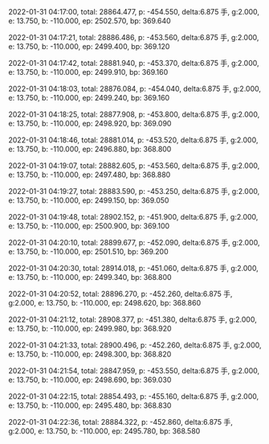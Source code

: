 2022-01-31 04:17:00, total: 28864.477, p: -454.550, delta:6.875 手, g:2.000, e: 13.750, b: -110.000, ep: 2502.570, bp: 369.640

2022-01-31 04:17:21, total: 28886.486, p: -453.560, delta:6.875 手, g:2.000, e: 13.750, b: -110.000, ep: 2499.400, bp: 369.120

2022-01-31 04:17:42, total: 28881.940, p: -453.370, delta:6.875 手, g:2.000, e: 13.750, b: -110.000, ep: 2499.910, bp: 369.160

2022-01-31 04:18:03, total: 28876.084, p: -454.040, delta:6.875 手, g:2.000, e: 13.750, b: -110.000, ep: 2499.240, bp: 369.160

2022-01-31 04:18:25, total: 28877.908, p: -453.800, delta:6.875 手, g:2.000, e: 13.750, b: -110.000, ep: 2498.920, bp: 369.090

2022-01-31 04:18:46, total: 28881.014, p: -453.520, delta:6.875 手, g:2.000, e: 13.750, b: -110.000, ep: 2496.880, bp: 368.800

2022-01-31 04:19:07, total: 28882.605, p: -453.560, delta:6.875 手, g:2.000, e: 13.750, b: -110.000, ep: 2497.480, bp: 368.880

2022-01-31 04:19:27, total: 28883.590, p: -453.250, delta:6.875 手, g:2.000, e: 13.750, b: -110.000, ep: 2499.150, bp: 369.050

2022-01-31 04:19:48, total: 28902.152, p: -451.900, delta:6.875 手, g:2.000, e: 13.750, b: -110.000, ep: 2500.900, bp: 369.100

2022-01-31 04:20:10, total: 28899.677, p: -452.090, delta:6.875 手, g:2.000, e: 13.750, b: -110.000, ep: 2501.510, bp: 369.200

2022-01-31 04:20:30, total: 28914.018, p: -451.060, delta:6.875 手, g:2.000, e: 13.750, b: -110.000, ep: 2499.340, bp: 368.800

2022-01-31 04:20:52, total: 28896.270, p: -452.260, delta:6.875 手, g:2.000, e: 13.750, b: -110.000, ep: 2498.620, bp: 368.860

2022-01-31 04:21:12, total: 28908.377, p: -451.380, delta:6.875 手, g:2.000, e: 13.750, b: -110.000, ep: 2499.980, bp: 368.920

2022-01-31 04:21:33, total: 28900.496, p: -452.260, delta:6.875 手, g:2.000, e: 13.750, b: -110.000, ep: 2498.300, bp: 368.820

2022-01-31 04:21:54, total: 28847.959, p: -453.550, delta:6.875 手, g:2.000, e: 13.750, b: -110.000, ep: 2498.690, bp: 369.030

2022-01-31 04:22:15, total: 28854.493, p: -455.160, delta:6.875 手, g:2.000, e: 13.750, b: -110.000, ep: 2495.480, bp: 368.830

2022-01-31 04:22:36, total: 28884.322, p: -452.860, delta:6.875 手, g:2.000, e: 13.750, b: -110.000, ep: 2495.780, bp: 368.580